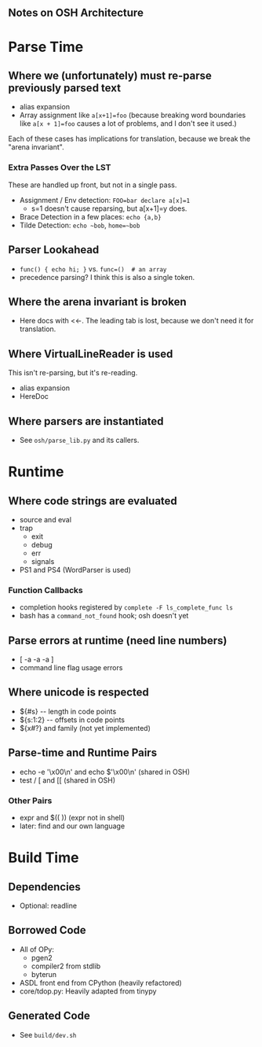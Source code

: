 Notes on OSH Architecture
-------------------------

# Parse Time

## Where we (unfortunately) must re-parse previously parsed text

- alias expansion
- Array assignment like `a[x+1]=foo` (because breaking word boundaries like
  `a[x + 1]=foo` causes a lot of problems, and I don't see it used.)

Each of these cases has implications for translation, because we break the
"arena invariant".

### Extra Passes Over the LST

These are handled up front, but not in a single pass.

- Assignment / Env detection: `FOO=bar declare a[x]=1`
  - s=1 doesn't cause reparsing, but a[x+1]=y does.
- Brace Detection in a few places: `echo {a,b}`
- Tilde Detection: `echo ~bob`, `home=~bob`

## Parser Lookahead

- `func() { echo hi; }` vs.  `func=()  # an array`
- precedence parsing?  I think this is also a single token.

## Where the arena invariant is broken

- Here docs with <<-.  The leading tab is lost, because we don't need it for
  translation.

## Where VirtualLineReader is used

This isn't re-parsing, but it's re-reading.

- alias expansion
- HereDoc

## Where parsers are instantiated

- See `osh/parse_lib.py` and its callers.

# Runtime

## Where code strings are evaluated

- source and eval
- trap
  - exit
  - debug
  - err
  - signals
- PS1 and PS4 (WordParser is used)

### Function Callbacks

- completion hooks registered by `complete -F ls_complete_func ls`
- bash has a `command_not_found` hook; osh doesn't yet

## Parse errors at runtime (need line numbers)

- [ -a -a -a ]
- command line flag usage errors

## Where unicode is respected

- ${#s} -- length in code points
- ${s:1:2} -- offsets in code points
- ${x#?} and family (not yet implemented)

## Parse-time and Runtime Pairs

- echo -e '\x00\n' and echo $'\x00\n' (shared in OSH)
- test / [ and [[ (shared in OSH)

### Other Pairs

- expr and $(( )) (expr not in shell)
- later: find and our own language

# Build Time

## Dependencies

- Optional: readline

## Borrowed Code

- All of OPy:
  - pgen2
  - compiler2 from stdlib
  - byterun
- ASDL front end from CPython (heavily refactored)
- core/tdop.py: Heavily adapted from tinypy

## Generated Code

- See `build/dev.sh`

